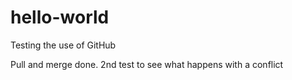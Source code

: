 # hello-world
Testing the use of GitHub

Pull and merge done.  2nd test to see what happens with a conflict
